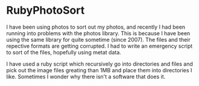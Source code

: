 # RubyPhotoSort

I have been using photos to sort out my photos, and recently I had been running into problems with the photos library. This is because I have been using the same library for quite sometime (since 2007). The files and their repective formats are getting corrupted. I had to write an emergency script to sort of the files, hopefully using metat data. 

I have used a ruby script which recursively go into directories and files and pick out the image files greating than 1MB and place them into directories I like. Sometimes I wonder why there isn't a software that does it.
